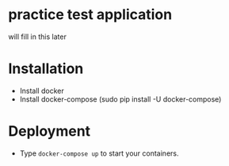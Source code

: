 # practice test application

will fill in this later
# Installation
* Install docker
* Install docker-compose (sudo pip install -U docker-compose)

# Deployment
* Type `docker-compose up` to start your containers.